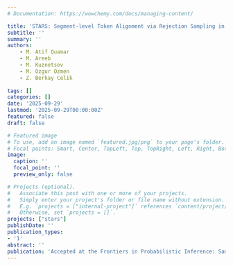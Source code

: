 ```yaml
---
# Documentation: https://wowchemy.com/docs/managing-content/

title: 'STARS: Segment-level Token Alignment via Rejection Sampling in Large Language Models'
subtitle: ''
summary: ''
authors:
    - M. Atif Quamar
    - M. Areeb
    - M. Kuznetsov
    - M. Ozgur Ozmen
    - Z. Berkay Celik
    
tags: []
categories: []
date: '2025-09-29'
lastmod: '2025-09-29T00:00:00Z'
featured: false
draft: false

# Featured image
# To use, add an image named `featured.jpg/png` to your page's folder.
# Focal points: Smart, Center, TopLeft, Top, TopRight, Left, Right, BottomLeft, Bottom, BottomRight.
image:
  caption: ''
  focal_point: ''
  preview_only: false

# Projects (optional).
#   Associate this post with one or more of your projects.
#   Simply enter your project's folder or file name without extension.
#   E.g. `projects = ["internal-project"]` references `content/project/deep-learning/index.md`.
#   Otherwise, set `projects = []`.
projects: ["stars"]
publishDate: ''
publication_types:
- '1'
abstract: ''
publication: 'Accepted at the Frontiers in Probabilistic Inference: Sampling Meets Learning workshop at NeurIPS 2025'
---
```


